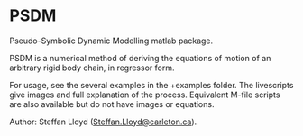 # PSDM

Pseudo-Symbolic Dynamic Modelling matlab package.

PSDM is a numerical method of deriving the equations of motion of an arbitrary rigid body chain, in regressor form.

For usage, see the several examples in the +examples folder. The livescripts give images and full explanation of the process. Equivalent M-file scripts are also available but do not have images or equations.

Author: Steffan Lloyd (Steffan.Lloyd@carleton.ca).